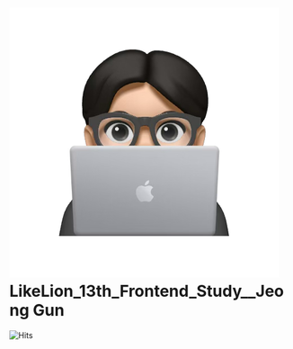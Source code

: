 # ![Example Image](/github_pic.png) LikeLion_13th_Frontend_Study__Jeong Gun

![Hits](https://hits.seeyoufarm.com/api/count/incr/badge.svg?url=https://github.com/LikeLion-at-CAU-13th/Geon-Jeong&count_bg=%2379C83D&title_bg=%23555555&icon=github.svg&icon_color=%23E7E7E7&title=hits&edge_flat=false)

